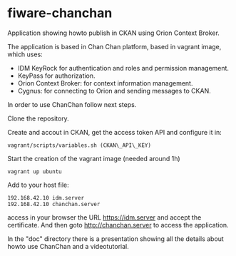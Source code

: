 fiware-chanchan
===============

Application showing howto publish in CKAN using Orion Context Broker.

The application is based in Chan Chan platform, based in vagrant image, which uses:

  * IDM KeyRock for authentication and roles and permission management. 
  * KeyPass for authorization.
  * Orion Context Broker: for context information management.
  * Cygnus: for connecting to Orion and sending messages to CKAN.

In order to use ChanChan follow next steps.

Clone the repository.

Create and accout in CKAN, get the access token API and configure it in:

    vagrant/scripts/variables.sh (CKAN\_API\_KEY)

Start the creation of the vagrant image (needed around 1h)

    vagrant up ubuntu

Add to your host file:

    192.168.42.10 idm.server
    192.168.42.10 chanchan.server

access in your browser the URL https://idm.server and accept the certificate.
And then goto http://chanchan.server to access the application.

In the "doc" directory there is a presentation showing all the details about 
howto use ChanChan and a videotutorial.
